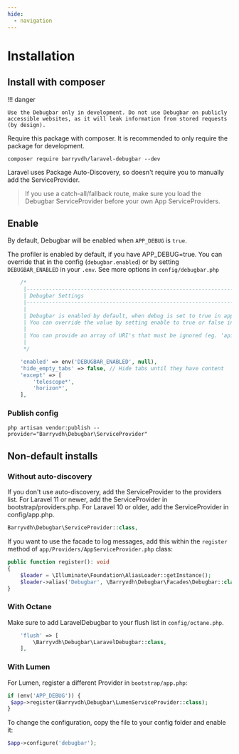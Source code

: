 ```yaml
---
hide:
  - navigation
---
```


# Installation

## Install with composer
!!! danger

    Use the Debugbar only in development. Do not use Debugbar on publicly accessible websites, as it will leak information from stored requests (by design).


Require this package with composer. It is recommended to only require the package for development.

```shell
composer require barryvdh/laravel-debugbar --dev
```

Laravel uses Package Auto-Discovery, so doesn't require you to manually add the ServiceProvider.

> If you use a catch-all/fallback route, make sure you load the Debugbar ServiceProvider before your own App ServiceProviders.


## Enable
By default, Debugbar will be enabled when `APP_DEBUG` is `true`.


The profiler is enabled by default, if you have APP_DEBUG=true. You can override that in the config (`debugbar.enabled`) or by setting `DEBUGBAR_ENABLED` in your `.env`. See more options in `config/debugbar.php`

```php
    /*
     |--------------------------------------------------------------------------
     | Debugbar Settings
     |--------------------------------------------------------------------------
     |
     | Debugbar is enabled by default, when debug is set to true in app.php.
     | You can override the value by setting enable to true or false instead of null.
     |
     | You can provide an array of URI's that must be ignored (eg. 'api/*')
     |
     */

    'enabled' => env('DEBUGBAR_ENABLED', null),
    'hide_empty_tabs' => false, // Hide tabs until they have content
    'except' => [
        'telescope*',
        'horizon*',
    ],

```

### Publish config

```shell
php artisan vendor:publish --provider="Barryvdh\Debugbar\ServiceProvider"
```

## Non-default installs

### Without auto-discovery

If you don't use auto-discovery, add the ServiceProvider to the providers list. For Laravel 11 or newer, add the ServiceProvider in bootstrap/providers.php. For Laravel 10 or older, add the ServiceProvider in config/app.php.

```php
Barryvdh\Debugbar\ServiceProvider::class,
```

If you want to use the facade to log messages, add this within the `register` method of `app/Providers/AppServiceProvider.php` class:

```php
public function register(): void
{
    $loader = \Illuminate\Foundation\AliasLoader::getInstance();
    $loader->alias('Debugbar', \Barryvdh\Debugbar\Facades\Debugbar::class);
}
```

### With Octane

Make sure to add LaravelDebugbar to your flush list in `config/octane.php`.

```php
    'flush' => [
        \Barryvdh\Debugbar\LaravelDebugbar::class,
    ],
```

### With Lumen

For Lumen, register a different Provider in `bootstrap/app.php`:

```php
if (env('APP_DEBUG')) {
 $app->register(Barryvdh\Debugbar\LumenServiceProvider::class);
}
```

To change the configuration, copy the file to your config folder and enable it:

```php
$app->configure('debugbar');
```